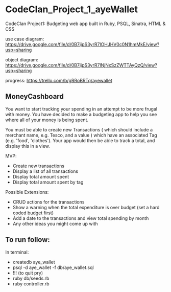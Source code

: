 # CodeClan_Project_1_ayeWallet
CodeClan Project1: Budgeting web app built in Ruby, PSQL, Sinatra, HTML &amp; CSS

use case diagram: https://drive.google.com/file/d/0B7ijpS3yrR7lOHJHV0c0N1hmMkE/view?usp=sharing

object diagram: https://drive.google.com/file/d/0B7ijpS3yrR7lNjNxSzZWTTAyQzQ/view?usp=sharing

progress: https://trello.com/b/gRRoBRTq/ayewallet

## MoneyCashboard

You want to start tracking your spending in an attempt to be more frugal with money. You have decided to make a budgeting app to help you see where all of your money is being spent.

You must be able to create new Transactions ( which should include a merchant name, e.g. Tesco, and a value ) which have an associated Tag (e.g. 'food', 'clothes'). Your app would then be able to track a total, and display this in a view.

MVP:

- Create new transactions
- Display a list of all transactions
- Display total amount spent
- Display total amount spent by tag

Possible Extensions:

- CRUD actions for the transactions
- Show a warning when the total expenditure is over budget (set a hard coded budget first)
- Add a date to the transactions and view total spending by month
- Any other ideas you might come up with

## To run follow:

In terminal:
- createdb aye_wallet
- psql -d aye_wallet -f db/aye_wallet.sql
- !!! (to quit pry)
- ruby db/seeds.rb
- ruby controller.rb
